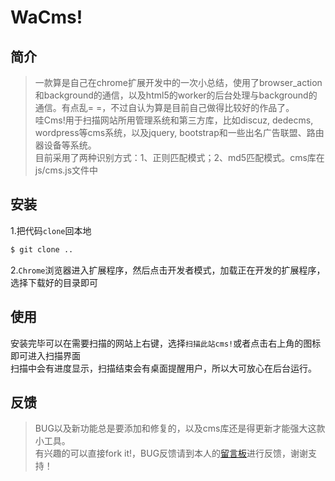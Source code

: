 WaCms!
======
简介
---
> 一款算是自己在chrome扩展开发中的一次小总结，使用了browser_action和background的通信，以及html5的worker的后台处理与background的通信。有点乱= =，不过自认为算是目前自己做得比较好的作品了。   
> 哇Cms!用于扫描网站所用管理系统和第三方库，比如discuz, dedecms, wordpress等cms系统，以及jquery, bootstrap和一些出名广告联盟、路由器设备等系统。   
> 目前采用了两种识别方式：1、正则匹配模式；2、md5匹配模式。cms库在js/cms.js文件中   

安装
---
1.把代码`clone`回本地
```bash
$ git clone ..
```
2.`Chrome`浏览器进入扩展程序，然后点击开发者模式，加载正在开发的扩展程序，选择下载好的目录即可

使用
---
安装完毕可以在需要扫描的网站上右键，选择`扫描此站cms!`或者点击右上角的图标即可进入扫描界面    
扫描中会有进度显示，扫描结束会有桌面提醒用户，所以大可放心在后台运行。

反馈
----
> BUG以及新功能总是要添加和修复的，以及cms库还是得更新才能强大这款小工具。    
> 有兴趣的可以直接fork it!，BUG反馈请到本人的[留言板](http://ursb.org/guest/)进行反馈，谢谢支持！